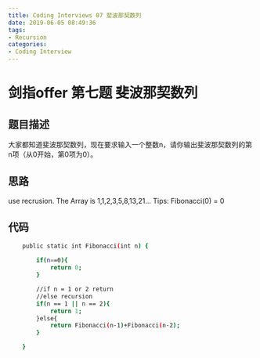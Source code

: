 ```yaml
---
title: Coding Interviews 07 斐波那契数列
date: 2019-06-05 08:49:36
tags:
- Recursion
categories: 
- Coding Interview
---
```

# 剑指offer 第七题 斐波那契数列

## 题目描述
大家都知道斐波那契数列，现在要求输入一个整数n，请你输出斐波那契数列的第n项（从0开始，第0项为0）。

<!--more-->
## 思路
use recrusion. The Array is 1,1,2,3,5,8,13,21...
Tips: Fibonacci(0)  = 0 

## 代码
``` bash
    public static int Fibonacci(int n) {
        
        if(n==0){
            return 0;
        }

        //if n = 1 or 2 return
        //else recursion
        if(n == 1 || n == 2){
            return 1;
        }else{
            return Fibonacci(n-1)+Fibonacci(n-2);
        }

    }
```
